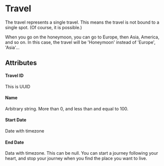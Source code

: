# Travel

The travel represents a single travel.
This means the travel is not bound to a single spot. (Of course, it is possible.)

When you go on the honeymoon, you can go to Europe, then Asia, America, and so on.
In this case, the travel will be 'Honeymoon' instead of 'Europe', 'Asia'...

## Attributes

#### Travel ID

This is UUID

#### Name

Arbitrary string.
More than 0, and less than and equal to 100.

#### Start Date

Date with timezone

#### End Date

Data with timezone.
This can be null.
You can start a journey following your heart, and stop your journey when you find the place you want to live.
